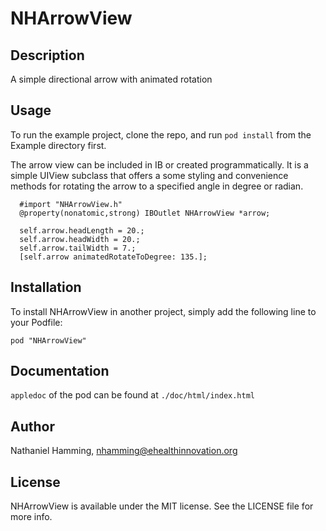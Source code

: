 # NHArrowView

## Description

A simple directional arrow with animated rotation

## Usage

To run the example project, clone the repo, and run `pod install` from the Example directory first.

The arrow view can be included in IB or created programmatically. It is a simple UIView subclass that offers a some styling and convenience methods for rotating the arrow to a specified angle in degree or radian.

```
  #import "NHArrowView.h"
  @property(nonatomic,strong) IBOutlet NHArrowView *arrow;

  self.arrow.headLength = 20.;
  self.arrow.headWidth = 20.;
  self.arrow.tailWidth = 7.;
  [self.arrow animatedRotateToDegree: 135.];
```

## Installation

To install NHArrowView in another project, simply add the following line to your Podfile:

    pod "NHArrowView"

## Documentation

`appledoc` of the pod can be found at `./doc/html/index.html`

## Author

Nathaniel Hamming, nhamming@ehealthinnovation.org

## License

NHArrowView is available under the MIT license. See the LICENSE file for more info.

